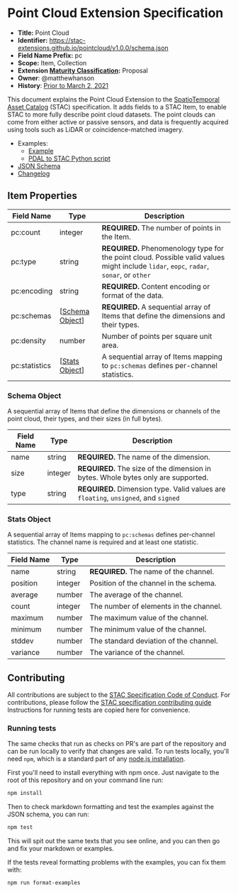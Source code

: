 # Point Cloud Extension Specification

- **Title:** Point Cloud
- **Identifier:** <https://stac-extensions.github.io/pointcloud/v1.0.0/schema.json>
- **Field Name Prefix:** pc
- **Scope:** Item, Collection
- **Extension [Maturity Classification](https://github.com/radiantearth/stac-spec/tree/master/extensions/README.md#extension-maturity):** Proposal
- **Owner**: @matthewhanson
- **History**: [Prior to March 2, 2021](https://github.com/radiantearth/stac-spec/commits/v1.0.0-rc.1/extensions/pointcloud)

This document explains the Point Cloud Extension to the [SpatioTemporal Asset Catalog](https://github.com/radiantearth/stac-spec)
(STAC) specification. It adds fields to a STAC Item, to enable STAC to more fully describe point cloud datasets.
The point clouds can come from either active or passive sensors, and data is frequently acquired using tools such as
LiDAR or coincidence-matched imagery.

- Examples:
  - [Example](examples/example-autzen.json)
  - [PDAL to STAC Python script](pdal-to-stac.py)
- [JSON Schema](json-schema/schema.json)
- [Changelog](./CHANGELOG.md)

## Item Properties

| Field Name    | Type                              | Description |
| ------------- | --------------------------------- | ----------- |
| pc:count      | integer                           | **REQUIRED.** The number of points in the Item. |
| pc:type       | string                            | **REQUIRED.** Phenomenology type for the point cloud. Possible valid values might include `lidar`, `eopc`, `radar`, `sonar`, or `other` |
| pc:encoding   | string                            | **REQUIRED.** Content encoding or format of the data. |
| pc:schemas    | [[Schema Object](#schema-object)] | **REQUIRED.** A sequential array of Items that define the dimensions and their types. |
| pc:density    | number                            | Number of points per square unit area. |
| pc:statistics | [[Stats Object](#stats-object)]   | A sequential array of Items mapping to `pc:schemas` defines per-channel statistics. |

### Schema Object

A sequential array of Items that define the dimensions or channels of
the point cloud, their types, and their sizes (in full bytes).

| Field Name | Type    | Description |
| ---------- | ------- | -------------------------- |
| name       | string  | **REQUIRED.** The name of the dimension. |
| size       | integer | **REQUIRED.** The size of the dimension in bytes. Whole bytes only are supported. |
| type       | string  | **REQUIRED.** Dimension type. Valid values are `floating`, `unsigned`, and `signed` |

### Stats Object

A sequential array of Items mapping to `pc:schemas` defines per-channel statistics. The channel name is required and at least one statistic.

| Field Name | Type    | Description |
| ---------- | ------- | ----------- |
| name       | string  | **REQUIRED.** The name of the channel. |
| position   | integer | Position of the channel in the schema. |
| average    | number  | The average of the channel. |
| count      | integer | The number of elements in the channel. |
| maximum    | number  | The maximum value of the channel. |
| minimum    | number  | The minimum value of the channel. |
| stddev     | number  | The standard deviation of the channel. |
| variance   | number  | The variance of the channel. |

## Contributing

All contributions are subject to the
[STAC Specification Code of Conduct](https://github.com/radiantearth/stac-spec/blob/master/CODE_OF_CONDUCT.md).
For contributions, please follow the
[STAC specification contributing guide](https://github.com/radiantearth/stac-spec/blob/master/CONTRIBUTING.md) Instructions
for running tests are copied here for convenience.

### Running tests

The same checks that run as checks on PR's are part of the repository and can be run locally to verify that changes are valid. 
To run tests locally, you'll need `npm`, which is a standard part of any [node.js installation](https://nodejs.org/en/download/).

First you'll need to install everything with npm once. Just navigate to the root of this repository and on 
your command line run:
```bash
npm install
```

Then to check markdown formatting and test the examples against the JSON schema, you can run:
```bash
npm test
```

This will spit out the same texts that you see online, and you can then go and fix your markdown or examples.

If the tests reveal formatting problems with the examples, you can fix them with:
```bash
npm run format-examples
```
